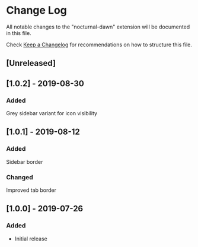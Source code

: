 # Change Log

All notable changes to the "nocturnal-dawn" extension will be documented in this file.

Check [Keep a Changelog](http://keepachangelog.com/) for recommendations on how to structure this file.

## [Unreleased]

## [1.0.2] - 2019-08-30

### Added

Grey sidebar variant for icon visibility

## [1.0.1] - 2019-08-12

### Added

Sidebar border

### Changed

Improved tab border

## [1.0.0] - 2019-07-26

### Added

- Initial release
